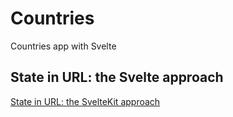 # Countries

Countries app with Svelte

## State in URL: the Svelte approach

[State in URL: the SvelteKit approach](https://www.okupter.com/blog/state-in-url-the-sveltekit-approach)
